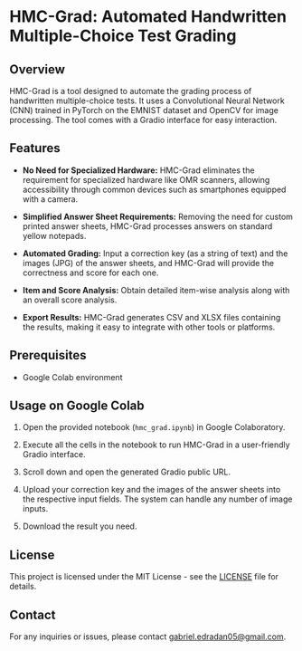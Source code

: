 # HMC-Grad: Automated Handwritten Multiple-Choice Test Grading

## Overview

HMC-Grad is a tool designed to automate the grading process of handwritten multiple-choice tests. It uses a Convolutional Neural Network (CNN) trained in PyTorch on the EMNIST dataset and OpenCV for image processing. The tool comes with a Gradio interface for easy interaction. 

## Features

- **No Need for Specialized Hardware:** HMC-Grad eliminates the requirement for specialized hardware like OMR scanners, allowing accessibility through common devices such as smartphones equipped with a camera.

- **Simplified Answer Sheet Requirements:** Removing the need for custom printed answer sheets, HMC-Grad processes answers on standard yellow notepads.

- **Automated Grading:** Input a correction key (as a string of text) and the images (JPG) of the answer sheets, and HMC-Grad will provide the correctness and score for each one.

- **Item and Score Analysis:** Obtain detailed item-wise analysis along with an overall score analysis.

- **Export Results:** HMC-Grad generates CSV and XLSX files containing the results, making it easy to integrate with other tools or platforms.

## Prerequisites

- Google Colab environment

## Usage on Google Colab

1. Open the provided notebook (`hmc_grad.ipynb`) in Google Colaboratory.

2. Execute all the cells in the notebook to run HMC-Grad in a user-friendly Gradio interface.

3. Scroll down and open the generated Gradio public URL.

4. Upload your correction key and the images of the answer sheets into the respective input fields. The system can handle any number of image inputs.

5. Download the result you need.

## License

This project is licensed under the MIT License - see the [LICENSE](LICENSE) file for details.

## Contact

For any inquiries or issues, please contact gabriel.edradan05@gmail.com.
